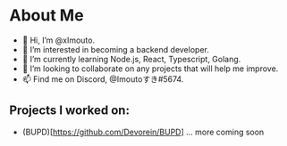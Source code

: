 # About Me
- 👋 Hi, I’m @xImouto.
- 👀 I’m interested in becoming a backend developer.
- 🌱 I’m currently learning Node.js, React, Typescript, Golang.
- 💞️ I’m looking to collaborate on any projects that will help me improve.
- 📫 Find me on Discord, @Imoutoすき#5674.

## Projects I worked on:
- (BUPD)[https://github.com/Devorein/BUPD]
... more coming soon
<!---
xImouto/xImouto is a ✨ special ✨ repository because its `README.md` (this file) appears on your GitHub profile.
You can click the Preview link to take a look at your changes.
--->
